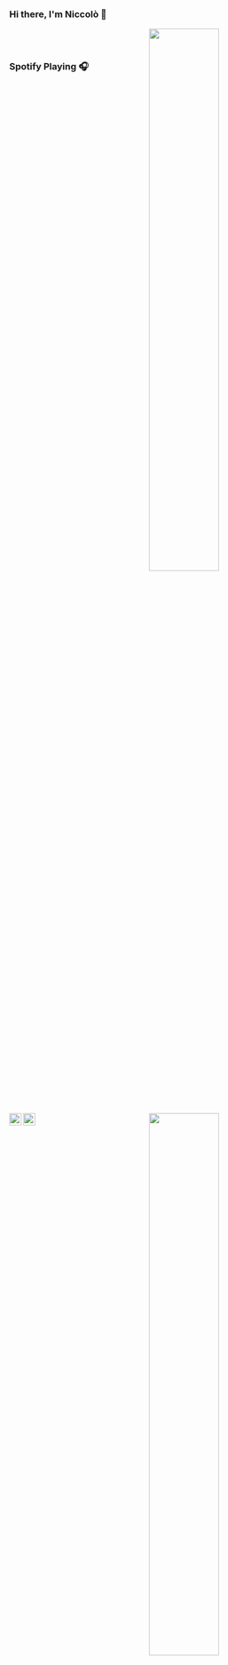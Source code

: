 ### Hi there, I'm Niccolò  👋
<a href="https://github.com/niccolo-fato">
<img align="right" width="50%" src="https://github-readme-stats.vercel.app/api?username=niccolo-fato&show_icons=true&theme=tokyonight" />
</a>
<a href="https://github.com/niccolo-fato">
<img align="right" width="50%" src="https://github-readme-stats.vercel.app/api/top-langs/?username=niccolo-fato&theme=tokyonight&hide_langs_below=1" />
</a>
<a href="https://github.com/niccolo-fato">
  <img align="left" alt="Niccolò's Github" width="22px" src="https://cdn.jsdelivr.net/npm/simple-icons@v3/icons/github.svg" />
</a>

<a href="https://www.instagram.com/niccolo768/">
  <img align="left" alt="Niccolò's Instagram" width="22px" src="https://cdn.jsdelivr.net/npm/simple-icons@v3/icons/instagram.svg" />
</a>
<br/>
<br/>



### Spotify Playing 🎧






